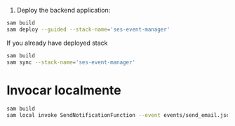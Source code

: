1. Deploy the backend application:

```sh
sam build
sam deploy --guided --stack-name='ses-event-manager'
```

If you already have deployed stack

```sh
sam build
sam sync --stack-name='ses-event-manager'
```



# Invocar localmente


```bash
sam build
sam local invoke SendNotificationFunction --event events/send_email.json -l log.log
```
